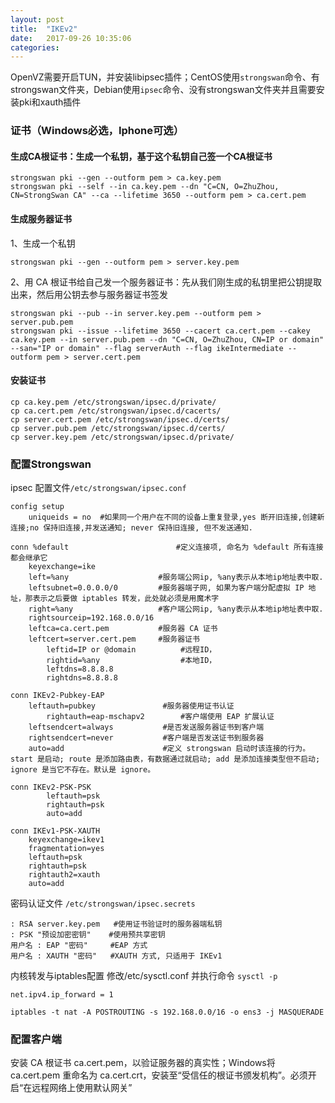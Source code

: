 ```yaml
---
layout: post
title:  "IKEv2"
date:   2017-09-26 10:35:06
categories:
---
```

OpenVZ需要开启TUN，并安装libipsec插件；CentOS使用`strongswan`命令、有strongswan文件夹，Debian使用`ipsec`命令、没有strongswan文件夹并且需要安装pki和xauth插件
### 证书（Windows必选，Iphone可选）

#### 生成CA根证书：生成一个私钥，基于这个私钥自己签一个CA根证书
```
strongswan pki --gen --outform pem > ca.key.pem
strongswan pki --self --in ca.key.pem --dn "C=CN, O=ZhuZhou, CN=StrongSwan CA" --ca --lifetime 3650 --outform pem > ca.cert.pem
```
#### 生成服务器证书
1、生成一个私钥
```
strongswan pki --gen --outform pem > server.key.pem
```
2、用 CA 根证书给自己发一个服务器证书：先从我们刚生成的私钥里把公钥提取出来，然后用公钥去参与服务器证书签发
```
strongswan pki --pub --in server.key.pem --outform pem > server.pub.pem
strongswan pki --issue --lifetime 3650 --cacert ca.cert.pem --cakey ca.key.pem --in server.pub.pem --dn "C=CN, O=ZhuZhou, CN=IP or domain" --san="IP or domain" --flag serverAuth --flag ikeIntermediate --outform pem > server.cert.pem
```
#### 安装证书
```
cp ca.key.pem /etc/strongswan/ipsec.d/private/
cp ca.cert.pem /etc/strongswan/ipsec.d/cacerts/
cp server.cert.pem /etc/strongswan/ipsec.d/certs/
cp server.pub.pem /etc/strongswan/ipsec.d/certs/
cp server.key.pem /etc/strongswan/ipsec.d/private/
```
### 配置Strongswan
ipsec 配置文件`/etc/strongswan/ipsec.conf`
```
config setup
	uniqueids = no  #如果同一个用户在不同的设备上重复登录,yes 断开旧连接,创建新连接;no 保持旧连接,并发送通知; never 保持旧连接, 但不发送通知.

conn %default                        #定义连接项, 命名为 %default 所有连接都会继承它
	keyexchange=ike           
	left=%any                    #服务端公网ip, %any表示从本地ip地址表中取.
	leftsubnet=0.0.0.0/0         #服务器端子网, 如果为客户端分配虚拟 IP 地址，那表示之后要做 iptables 转发，此处就必须是用魔术字
	right=%any                   #客户端公网ip, %any表示从本地ip地址表中取.
 	rightsourceip=192.168.0.0/16    
	leftca=ca.cert.pem           #服务器 CA 证书
	leftcert=server.cert.pem     #服务器证书
        leftid=IP or @domain          #远程ID，
        rightid=%any                  #本地ID，
        leftdns=8.8.8.8
        rightdns=8.8.8.8
        
conn IKEv2-Pubkey-EAP	
	leftauth=pubkey               #服务器使用证书认证
       	rightauth=eap-mschapv2        #客户端使用 EAP 扩展认证
	leftsendcert=always           #是否发送服务器证书到客户端	
	rightsendcert=never           #客户端是否发送证书到服务器
	auto=add                      #定义 strongswan 启动时该连接的行为。start 是启动; route 是添加路由表，有数据通过就启动; add 是添加连接类型但不启动; ignore 是当它不存在。默认是 ignore。

conn IKEv2-PSK-PSK
        leftauth=psk
        rightauth=psk
        auto=add
        
conn IKEv1-PSK-XAUTH
	keyexchange=ikev1
	fragmentation=yes
	leftauth=psk
	rightauth=psk
	rightauth2=xauth
	auto=add
```

密码认证文件 `/etc/strongswan/ipsec.secrets`

```
: RSA server.key.pem   #使用证书验证时的服务器端私钥
: PSK "预设加密密钥"    #使用预共享密钥
用户名 : EAP "密码"     #EAP 方式
用户名 : XAUTH "密码"   #XAUTH 方式, 只适用于 IKEv1
```
内核转发与iptables配置
修改/etc/sysctl.conf 并执行命令 `sysctl -p`
```
net.ipv4.ip_forward = 1
```
```
iptables -t nat -A POSTROUTING -s 192.168.0.0/16 -o ens3 -j MASQUERADE
```

### 配置客户端
安装 CA 根证书 ca.cert.pem，以验证服务器的真实性；Windows将 ca.cert.pem 重命名为 ca.cert.crt，安装至“受信任的根证书颁发机构”。必须开启“在远程网络上使用默认网关”
